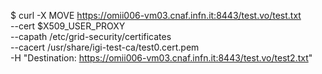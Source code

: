 $ curl -X MOVE https://omii006-vm03.cnaf.infn.it:8443/test.vo/test.txt \
--cert $X509_USER_PROXY \
--capath /etc/grid-security/certificates \
--cacert /usr/share/igi-test-ca/test0.cert.pem \
-H "Destination: https://omii006-vm03.cnaf.infn.it:8443/test.vo/test2.txt"